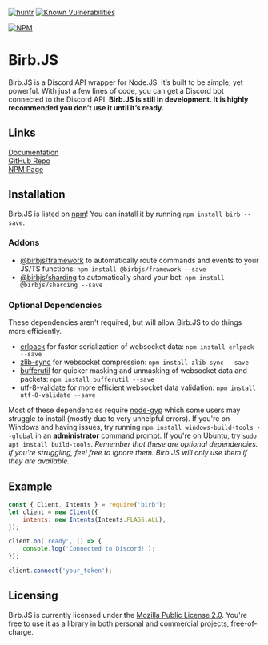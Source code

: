 [![huntr](https://cdn.huntr.dev/huntr_security_badge_mono.svg)](https://huntr.dev)
[![Known Vulnerabilities](https://snyk.io/test/github/BirbJS/Birb/badge.svg)](https://snyk.io/test/github/BirbJS/Birb)

[![NPM](https://nodei.co/npm/birb.png)](https://nodei.co/npm/birb/)

# Birb.JS
Birb.JS is a Discord API wrapper for Node.JS. It’s built to be simple, yet powerful. With just a few lines of code, you can get a Discord bot connected to the Discord API. **Birb.JS is still in development. It is highly recommended you don’t use it until it’s ready.**

## Links
[Documentation](https://birb.js.org/)    
[GitHub Repo](https://github.com/BirbJS/Birb)    
[NPM Page](https://npmjs.com/package/birb)

## Installation
Birb.JS is listed on [npm](https://www.npmjs.com/package/birb)! You can install it by running `npm install birb --save`.

### Addons
- [@birbjs/framework](https://birb.js.org/framework) to automatically route commands and events to your JS/TS functions: `npm install @birbjs/framework --save`
- [@birbjs/sharding](https://birb.js.org/sharding) to automatically shard your bot: `npm install @birbjs/sharding --save`

### Optional Dependencies
These dependencies aren't required, but will allow Birb.JS to do things more efficiently.

- [erlpack](https://npmjs.com/package/erlpack) for faster serialization of websocket data: `npm install erlpack --save`
- [zlib-sync](https://npmjs.com/package/zlib-sync) for websocket compression: `npm install zlib-sync --save`
- [bufferutil](https://npmjs.com/package/bufferutil) for quicker masking and unmasking of websocket data and packets: `npm install bufferutil --save`
- [utf-8-validate](https://npmjs.com/package/utf-8-validate) for more efficient websocket data validation: `npm install utf-8-validate --save`

Most of these dependencies require [node-gyp](https://github.com/nodejs/node-gyp) which some users may struggle to install (mostly due to very unhelpful errors). If you're on Windows and having issues, try running `npm install windows-build-tools --global` in an **administrator** command prompt. If you're on Ubuntu, try `sudo apt install build-tools`. *Remember that these are optional dependencies. If you're struggling, feel free to ignore them. Birb.JS will only use them if they are available.*

## Example
```js
const { Client, Intents } = require('birb');
let client = new Client({
    intents: new Intents(Intents.FLAGS.ALL),
});

client.on('ready', () => {
    console.log('Connected to Discord!');
});

client.connect('your_token');
```

## Licensing
Birb.JS is currently licensed under the [Mozilla Public License 2.0](https://github.com/BirbJS/Birb/blob/main/LICENSE). You're free to use it as a library in both personal and commercial projects, free-of-charge.
